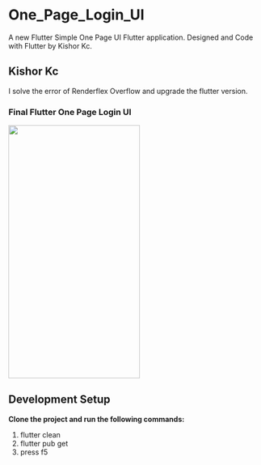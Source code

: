 # One_Page_Login_UI 

A new Flutter Simple One Page UI Flutter application. Designed and Code with Flutter by Kishor Kc.

## Kishor Kc

I solve the error of Renderflex Overflow and upgrade the flutter version.

### Final Flutter One Page Login UI <br>
<p><img src="https://user-images.githubusercontent.com/73419211/120634907-88d39d00-c48b-11eb-8076-a15bbdca2256.jpg" height="500" width="260"></p>

## Development Setup

**Clone the project and run the following commands:**

1. flutter clean
2. flutter pub get
3. press f5


